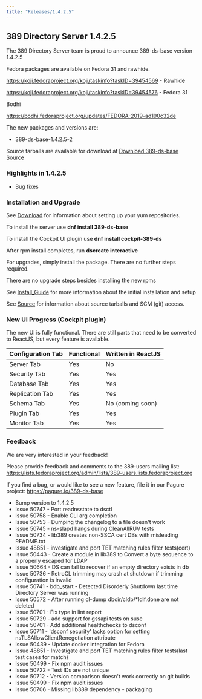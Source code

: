 ```yaml
---
title: "Releases/1.4.2.5"
---
```


389 Directory Server 1.4.2.5
-----------------------------

The 389 Directory Server team is proud to announce 389-ds-base version 1.4.2.5

Fedora packages are available on Fedora 31 and rawhide.

<https://koji.fedoraproject.org/koji/taskinfo?taskID=39454569> - Rawhide

<https://koji.fedoraproject.org/koji/taskinfo?taskID=39454576> - Fedora 31

Bodhi

<https://bodhi.fedoraproject.org/updates/FEDORA-2019-ad190c32de>

The new packages and versions are:

- 389-ds-base-1.4.2.5-2

Source tarballs are available for download at [Download 389-ds-base Source](https://releases.pagure.org/389-ds-base/389-ds-base-1.4.2.5.tar.bz2)

### Highlights in 1.4.2.5

- Bug fixes

### Installation and Upgrade 

See [Download](../download.html) for information about setting up your yum repositories.

To install the server use **dnf install 389-ds-base**

To install the Cockpit UI plugin use **dnf install cockpit-389-ds**

After rpm install completes, run **dscreate interactive**

For upgrades, simply install the package.  There are no further steps required.

There are no upgrade steps besides installing the new rpms 

See [Install\_Guide](../howto/howto-install-389.html) for more information about the initial installation and setup

See [Source](../development/source.html) for information about source tarballs and SCM (git) access.

### New UI Progress (Cockpit plugin)

The new UI is fully functional.  There are still parts that need to be converted to ReactJS, but every feature is available.

|Configuration Tab  |Functional  |Written in ReactJS |
|-------------------|------------|-------------------|
|Server Tab         |Yes         |No                 |
|Security Tab       |Yes         |Yes                |
|Database Tab       |Yes         |Yes                |
|Replication Tab    |Yes         |Yes                |
|Schema Tab         |Yes         |No (coming soon)   |
|Plugin Tab         |Yes         |Yes                |
|Monitor Tab        |Yes         |Yes                |


### Feedback

We are very interested in your feedback!

Please provide feedback and comments to the 389-users mailing list: <https://lists.fedoraproject.org/admin/lists/389-users.lists.fedoraproject.org>

If you find a bug, or would like to see a new feature, file it in our Pagure project: <https://pagure.io/389-ds-base>

- Bump version to 1.4.2.5
- Issue 50747 - Port readnsstate to dsctl
- Issue 50758 - Enable CLI arg completion
- Issue 50753 - Dumping the changelog to a file doesn't work
- Issue 50745 - ns-slapd hangs during CleanAllRUV tests
- Issue 50734 - lib389 creates non-SSCA cert DBs with misleading README.txt
- Issue 48851 - investigate and port TET matching rules filter tests(cert)
- Issue 50443 - Create a module in lib389 to Convert a byte sequence to a properly escaped for LDAP
- Issue 50664 - DS can fail to recover if an empty directory exists in db
- Issue 50736 - RetroCL trimming may crash at shutdown if trimming configuration is invalid
- Issue 50741 - bdb_start - Detected Disorderly Shutdown last time Directory Server was running
- Issue 50572 - After running cl-dump dbdir/cldb/*ldif.done are not deleted
- Issue 50701 - Fix type in lint report
- Issue 50729 - add support for gssapi tests on suse
- Issue 50701 - Add additional healthchecks to dsconf
- Issue 50711 - 'dsconf security' lacks option for setting nsTLSAllowClientRenegotiation attribute
- Issue 50439 - Update docker integration for Fedora
- Issue 48851 - Investigate and port TET matching rules filter tests(last test cases for match)
- Issue 50499 - Fix npm audit issues
- Issue 50722 - Test IDs are not unique
- Issue 50712 - Version comparison doesn't work correctly on git builds
- Issue 50499 - Fix npm audit issues
- Issue 50706 - Missing lib389 dependency - packaging



